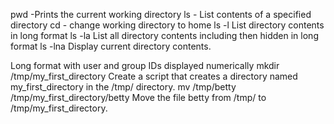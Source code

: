 pwd -Prints the current working directory
ls - List contents of a specified directory
cd - change working directory to home
ls -l List directory contents in long format
ls -la List all directory contents including then hidden in long format
ls -lna Display current directory contents.

Long format
with user and group IDs displayed numerically
mkdir /tmp/my_first_directory
Create a script that creates a directory named my_first_directory in the /tmp/ directory.
mv /tmp/betty /tmp/my_first_directory/betty
Move the file betty from /tmp/ to /tmp/my_first_directory.
